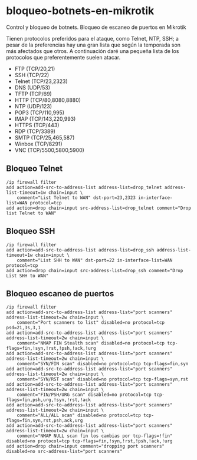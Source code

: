 # bloqueo-botnets-en-mikrotik
Control y bloqueo de botnets. Bloqueo de escaneo de puertos en Mikrotik

Tienen protocolos preferidos para el ataque, como Telnet, NTP, SSH; a pesar de la preferencias hay una gran lista que según la temporada son más afectados que otros. A continuación daré una pequeña lista de los protocolos que preferentemente suelen atacar.

* FTP (TCP/20,21)
* SSH (TCP/22)
* Telnet (TCP/23,2323)
* DNS (UDP/53)
* TFTP (TCP/69)
* HTTP (TCP/80,8080,8880)
* NTP (UDP/123)
* POP3 (TCP/110,995)
* IMAP (TCP/143,220,993)
* HTTPS (TCP/443)
* RDP (TCP/3389)
* SMTP (TCP/25,465,587)
* Winbox (TCP/8291)
* VNC (TCP/5500,5800,5900)

## Bloqueo Telnet 

```
/ip firewall filter
add action=add-src-to-address-list address-list=drop_telnet address-list-timeout=1w chain=input \
    comment="List Telnet to WAN" dst-port=23,2323 in-interface-list=WAN protocol=tcp 
add action=drop chain=input src-address-list=drop_telnet comment="Drop list Telnet to WAN"
```

## Bloqueo SSH

```
/ip firewall filter
add action=add-src-to-address-list address-list=drop_ssh address-list-timeout=1w chain=input \
    comment="List SHH to WAN" dst-port=22 in-interface-list=WAN protocol=tcp
add action=drop chain=input src-address-list=drop_ssh comment="Drop List SHH to WAN"
```


## Bloqueo escaneo de puertos

```
/ip firewall filter
add action=add-src-to-address-list address-list="port scanners" address-list-timeout=2w chain=input \ 
    comment="Port scanners to list" disabled=no protocol=tcp psd=21,3s,3,1
add action=add-src-to-address-list address-list="port scanners" address-list-timeout=2w chain=input \ 
    comment="NMAP FIN Stealth scan" disabled=no protocol=tcp tcp-flags=fin,!syn,!rst,!psh,!ack,!urg
add action=add-src-to-address-list address-list="port scanners" address-list-timeout=2w chain=input \
    comment="SYN/FIN scan" disabled=no protocol=tcp tcp-flags=fin,syn
add action=add-src-to-address-list address-list="port scanners" address-list-timeout=2w chain=input \
    comment="SYN/RST scan" disabled=no protocol=tcp tcp-flags=syn,rst
add action=add-src-to-address-list address-list="port scanners" address-list-timeout=2w chain=input \
    comment="FIN/PSH/URG scan" disabled=no protocol=tcp tcp-flags=fin,psh,urg,!syn,!rst,!ack
add action=add-src-to-address-list address-list="port scanners" address-list-timeout=2w chain=input \
    comment="ALL/ALL scan" disabled=no protocol=tcp tcp-flags=fin,syn,rst,psh,ack,urg
add action=add-src-to-address-list address-list="port scanners" address-list-timeout=2w chain=input \
    comment="NMAP NULL scan fin los cambias por tcp-flags=!fin" disabled=no protocol=tcp tcp-flags=fin,!syn,!rst,!psh,!ack,!urg
add action=drop chain=input comment="dropping port scanners" disabled=no src-address-list="port scanners"
```
